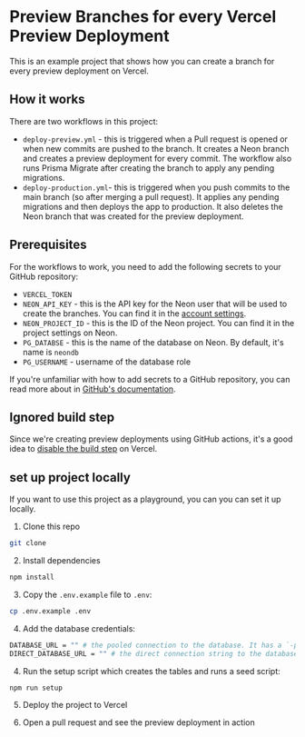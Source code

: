 # Preview Branches for every Vercel Preview Deployment

This is an example project that shows how you can create a branch for every preview deployment on Vercel. 


## How it works

There are two workflows in this project:
- `deploy-preview.yml` - this is triggered when a Pull request is opened or when new commits are pushed to the branch. It creates a Neon branch and creates a preview deployment for every commit. The workflow also runs Prisma Migrate after creating the branch to apply any pending migrations.
- `deploy-production.yml`- this is triggered when you push commits to the main branch (so after merging a pull request). It applies any pending migrations and then deploys the app to production. It also deletes the Neon branch that was created for the preview deployment.


## Prerequisites

For the workflows to work, you need to add the following secrets to your GitHub repository:
- `VERCEL_TOKEN`  
- `NEON_API_KEY` - this is the API key for the Neon user that will be used to create the branches. You can find it in the [account settings](https://console.neon.tech/app/settings/account).
- `NEON_PROJECT_ID` - this is the ID of the Neon project. You can find it in the project settings on Neon.
- `PG_DATABSE` - this is the name of the database on Neon. By default, it's name is `neondb`
- `PG_USERNAME` - username of the database role

If you're unfamiliar with how to add secrets to a GitHub repository, you can read more about in [GitHub's documentation](https://docs.github.com/en/actions/security-guides/encrypted-secrets).

## Ignored build step

Since we're creating preview deployments using GitHub actions, it's a good idea to [disable the build step](https://vercel.com/guides/how-do-i-use-the-ignored-build-step-field-on-vercel) on Vercel. 



## set up project locally

If you want to use this project as a playground, you can you can set it up locally.

1. Clone this repo

```bash
git clone
```

2. Install dependencies

```bash
npm install
```

3. Copy the `.env.example` file to `.env`:

```bash
cp .env.example .env
```

4. Add the database credentials:

```bash
DATABASE_URL = "" # the pooled connection to the database. It has a `-pooler` suffix
DIRECT_DATABASE_URL = "" # the direct connection string to the database
```

4. Run the setup script which creates the tables and runs a seed script:

```bash
npm run setup
```

5. Deploy the project to Vercel

6. Open a pull request and see the preview deployment in action



